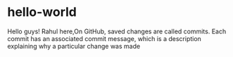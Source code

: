 # hello-world
Hello guys!
Rahul here,On GitHub, saved changes are called commits. Each commit has an associated commit message, which is a description explaining why a particular change was made
